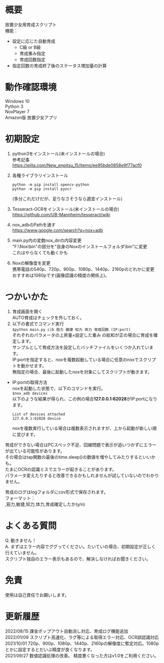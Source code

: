 # 概要
放置少女用育成スクリプト  
機能：  
- 設定に応じた自動育成  
    - C級 or B級
    - 育成重み指定
    - 育成回数指定
- 指定回数の育成終了後のステータス増加量の計算    

# 動作確認環境
Windows 10  
Python 3  
NoxPlayer 7  
Amazon版 放置少女アプリ

# 初期設定
1. python3をインストール(未インストールの場合)  
    参考記事  
    <https://qiita.com/New_enpitsu_15/items/ee95bde0858e9f77acf0>  

2. 各種ライブラリインストール  
    ```
    python -m pip install opencv-python  
    python -m pip install pyocr  
    ```
    (多分これだけだが、足りなさそうなら適宜インストール)

3. Tesseract-OCRをインストール(未インストールの場合)  
    <https://github.com/UB-Mannheim/tesseract/wiki>

4. nox_adbのPathを通す  
    <https://www.google.com/search?q=nox+adb>

5. main.py内の変数nox_dirの内容変更  
    "F:\\Nox\bin"の部分を"自身のNoxのインストールフォルダ\bin"に変更  
    これはやらなくても動くかも


6. Noxの解像度を変更  
    携帯電話の540p、720p、900p、1080p、1440p、2160pのどれかに変更  
    おすすめは1080pです(画像認識の精度の関係上)。    

# つかいかた
1. 育成画面を開く  
    AUTO育成はチェックを外しておく。
2. 以下の書式でコマンド実行  
    `$python main.py c|b 筋力 敏捷 知力 体力 育成回数 (IP:port)`    
    ぞれぞれのパラメータの上昇量×設定した重み の総和が正の場合に育成を確定します。  
    サンプルとして育成方法を設定したバッチファイルをいくつか入れています。  
    IP:portを指定すると、noxを複数起動している場合に任意のnoxでスクリプトを動かせます。  
    無指定の場合、最後に起動したnoxを対象にしてスクリプトが動きます。  

* IP:portの取得方法   
    noxを起動した状態で、以下のコマンドを実行。  
    `$nox_adb devices`  
    以下のような結果が得られ、この例の場合**127.0.0.1:62028**がIP:portになります。  
    ```
    List of devices attached   
    127.0.0.1:62028 device  
    ```
    noxを複数実行している場合は複数表示されますが、上から起動が新しい順に並びます。

育成ができない場合はPCスペック不足、回線問題で表示が追いつかずにエラーが出ている可能性があります。  
その場合はtap関数の最後のtime.sleep()の数値を増やしてみたりするといいかも。  
たまにOCRの認識ミスでエラーが起きることがあります。  
パラメータ変えたりすると改善できるかもしれませんが試していないのでわかりません。

育成のログはlogフォルダにcsv形式で保存されます。  
フォーマット：  
,筋力,敏捷,知力,体力,育成確定したか(y/n)

# よくある質問
Q. 動きません！  
A. まずはエラー内容でググってください。たいていの場合、初期設定が正しく行えていません。  
   スクリプト独自のエラー表示もあるので、解決しなければお聞きください。
# 免責
使用は自己責任でお願いします。

# 更新履歴
2022/08/15 課金ポップアウト自動消し対応、育成ログ機能追加  
2022/01/09 スクリプト高速化、ラグ等による取得エラー対応、OCR誤認識対応  
2021/10/01 720p、900p、1080p、1440p、2160pの解像度に暫定対応。1080pとかに設定するとだいぶ精度が良くなります。  
2021/09/27 数値認識処理の改善。 精度悪くなった方はv1.0をご利用ください。
